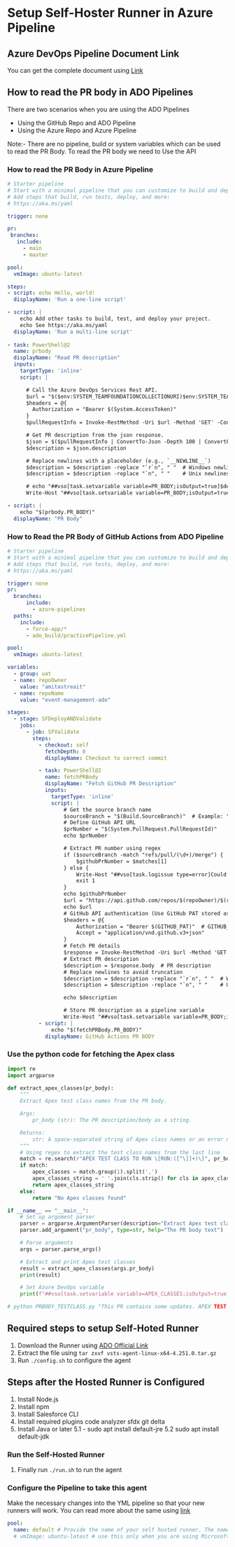 # Setup Self-Hoster Runner in Azure Pipeline

## Azure DevOps Pipeline Document Link
You can get the complete document using [Link](https://learn.microsoft.com/en-us/azure/devops/pipelines/yaml-schema/pipeline?view=azure-pipelines)

## How to read the PR body in ADO Pipelines

There are two scenarios when you are using the ADO Pipelines

- Using the GitHub Repo and ADO Pipeline
- Using the Azure Repo and Azure Pipeline

Note:- There are no pipeline, build or system variables which can be used to read the PR Body. To read the PR body we need to Use the API

### How to read the PR Body in Azure Pipeline
```yml
# Starter pipeline
# Start with a minimal pipeline that you can customize to build and deploy your code.
# Add steps that build, run tests, deploy, and more:
# https://aka.ms/yaml

trigger: none

pr:
 branches:
   include:
     - main
     - master

pool:
  vmImage: ubuntu-latest

steps:
- script: echo Hello, world!
  displayName: 'Run a one-line script'

- script: |
    echo Add other tasks to build, test, and deploy your project.
    echo See https://aka.ms/yaml
  displayName: 'Run a multi-line script'
  
- task: PowerShell@2
  name: prbody
  displayName: "Read PR description"
  inputs:
    targetType: 'inline'
    script: |

      # Call the Azure DevOps Services Rest API.
      $url = "$($env:SYSTEM_TEAMFOUNDATIONCOLLECTIONURI)$env:SYSTEM_TEAMPROJECTID/_apis/git/repositories/$(Build.Repository.ID)/pullRequests/$(System.PullRequest.PullRequestId)?api-version=7.0"
      $headers = @{
        Authorization = "Bearer $(System.AccessToken)"
      }
      $pullRequestInfo = Invoke-RestMethod -Uri $url -Method 'GET' -ContentType 'application/json' -Headers $headers

      # Get PR description from the json response.
      $json = $($pullRequestInfo | ConvertTo-Json -Depth 100 | ConvertFrom-Json)
      $description = $json.description

      # Replace newlines with a placeholder (e.g., `__NEWLINE__`)
      $description = $description -replace "`r`n", " "  # Windows newlines
      $description = $description -replace "`n", " "    # Unix newlines

      # echo "##vso[task.setvariable variable=PR_BODY;isOutput=true]$description"
      Write-Host "##vso[task.setvariable variable=PR_BODY;isOutput=true]$description"

- script: |
    echo "$(prbody.PR_BODY)"
  displayName: "PR Body"
```

### How to Read the PR Body of GitHub Actions from ADO Pipeline

```yml
# Starter pipeline
# Start with a minimal pipeline that you can customize to build and deploy your code.
# Add steps that build, run tests, deploy, and more:
# https://aka.ms/yaml

trigger: none
pr:
  branches:
      include:
        - azure-pipelines
  paths:
    include:
      - force-app/*
      - ado_build/practicePipeline.yml

pool:
  vmImage: ubuntu-latest

variables:
  - group: uat
  - name: repoOwner
    value: "amitastreait"
  - name: repoName
    value: "event-management-ado"

stages:
  - stage: SFDeployANDValidate
    jobs:
      - job: SFValidate
        steps:
          - checkout: self
            fetchDepth: 0
            displayName: Checkout to correct commit

          - task: PowerShell@2
            name: fetchPRBody
            displayName: "Fetch GitHub PR Description"
            inputs:
              targetType: 'inline'
              script: |
                  # Get the source branch name
                  $sourceBranch = "$(Build.SourceBranch)"  # Example: "refs/pull/13/merge"
                  # Define GitHub API URL
                  $prNumber = "$(System.PullRequest.PullRequestId)"
                  echo $prNumber

                  # Extract PR number using regex
                  if ($sourceBranch -match "refs/pull/(\d+)/merge") {
                      $githubPrNumber = $matches[1]
                  } else {
                      Write-Host "##vso[task.logissue type=error]Could not extract GitHub PR number"
                      exit 1
                  }
                  echo $githubPrNumber
                  $url = "https://api.github.com/repos/$(repoOwner)/$(repoName)/pulls/$githubPrNumber"
                  echo $url
                  # GitHub API authentication (Use GitHub PAT stored as a secret variable in ADO)
                  $headers = @{
                      Authorization = "Bearer $(GITHUB_PAT)"  # GITHUB_PAT should be stored securely in ADO
                      Accept = "application/vnd.github.v3+json"
                  }
                  # Fetch PR details
                  $response = Invoke-RestMethod -Uri $url -Method 'GET' -Headers $headers -ContentType "application/json"
                  # Extract PR description
                  $description = $response.body  # PR description
                  # Replace newlines to avoid truncation
                  $description = $description -replace "`r`n", " "  # Windows newlines
                  $description = $description -replace "`n", " "    # Unix newlines

                  echo $description

                  # Store PR description as a pipeline variable
                  Write-Host "##vso[task.setvariable variable=PR_BODY;isOutput=true]$description"
          - script: |
              echo "$(fetchPRBody.PR_BODY)"
            displayName: GitHub Actions PR BODY
```

### Use the python code for fetching the Apex class
```python
import re
import argparse

def extract_apex_classes(pr_body):
    """
    Extract Apex test class names from the PR body.

    Args:
        pr_body (str): The PR description/body as a string.

    Returns:
        str: A space-separated string of Apex class names or an error message.
    """
    # Using regex to extract the test class names from the last line
    match = re.search(r"APEX TEST CLASS TO RUN \[RUN:([^\]]+)\]", pr_body)
    if match:
        apex_classes = match.group(1).split(',')
        apex_classes_string = ' '.join(cls.strip() for cls in apex_classes)
        return apex_classes_string
    else:
        return "No Apex classes found"

if __name__ == "__main__":
    # Set up argument parser
    parser = argparse.ArgumentParser(description="Extract Apex test classes from PR body.")
    parser.add_argument("pr_body", type=str, help="The PR body text")

    # Parse arguments
    args = parser.parse_args()

    # Extract and print Apex test classes
    result = extract_apex_classes(args.pr_body)
    print(result)

    # Set Azure DevOps variable
    print(f"##vso[task.setvariable variable=APEX_CLASSES;isOutput=true]{result}")

# python PRBODY_TESTCLASS.py "This PR contains some updates. APEX TEST CLASS TO RUN [RUN:TestClass1, TestClass2, TestClass3]"
```

## Required steps to setup Self-Hoted Runner

1. Download the Runner using [ADO Official Link](https://vstsagentpackage.azureedge.net/agent/4.251.0/vsts-agent-linux-x64-4.251.0.tar.gz)
2. Extract the file using ```tar zxvf vsts-agent-linux-x64-4.251.0.tar.gz```
3. Run ```./config.sh``` to configure the agent

## Steps after the Hosted Runner is Configured

1. Install Node.js
2. Install npm
3. Install Salesforce CLI
4. Install required plugins
    code analyzer
    sfdx git delta
5. Install Java or later
    5.1 - sudo apt install default-jre
    5.2 sudo apt install default-jdk

### Run the Self-Hosted Runner
1. Finally run ```./run.sh``` to run the agent

### Configure the Pipeline to take this agent

Make the necessary changes into the YML pipeline so that your new runners will work.
You can read more about the same using [link](https://learn.microsoft.com/en-us/azure/devops/pipelines/yaml-schema/pool?view=azure-pipelines)
```yml
pool:
  name: default # Provide the name of your self hosted runner. The name of the Pool Can be different if you using a Custom Pool
  # vmImage: ubuntu-latest # use this only when you are using Microsoft Hosted Runners
```